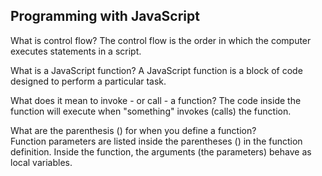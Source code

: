## Programming with JavaScript

What is control flow? The control flow is the order in which the computer executes statements in a script.

What is a JavaScript function? A JavaScript function is a block of code designed to perform a particular task.

What does it mean to invoke - or call - a function? The code inside the function will execute when "something" invokes (calls) the function.

What are the parenthesis () for when you define a function? Function parameters are listed inside the parentheses () in the function definition. Inside the function, the arguments (the parameters) behave as local variables.